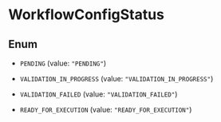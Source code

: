 

# WorkflowConfigStatus

## Enum


* `PENDING` (value: `"PENDING"`)

* `VALIDATION_IN_PROGRESS` (value: `"VALIDATION_IN_PROGRESS"`)

* `VALIDATION_FAILED` (value: `"VALIDATION_FAILED"`)

* `READY_FOR_EXECUTION` (value: `"READY_FOR_EXECUTION"`)



